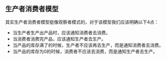 ## 生产者消费者模型
  
其实生产者消费者模型挺像观察者模式的，对于该模型我们应该明确以下4点：
   
* 当生产者生产出产品时，应该通知消费者去消费。
* 当消费者消费完产品，应该通知生产者去生产。
* 当产品的库存满了的时候，生产者不应该再去生产，而是通知消费者去消费。
* 当产品的库存为0的时候，消费者不应该去消费，而是通知生产者去生产。